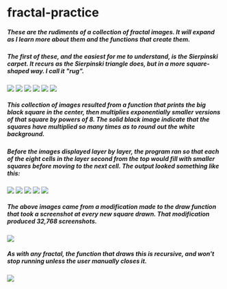 # fractal-practice

##### These are the rudiments of a collection of fractal images. It will expand as I learn more about them and the functions that create them.

##### The first of these, and the easiest for me to understand, is the Sierpinski carpet. It recurs as the Sierpinski triangle does, but in a more square-shaped way. I call it "rug".

![](output/rug_0.gif)
![](output/rug_1.gif)
![](output/rug_2.gif)
![](output/rug_3.gif)
![](output/rug_4.gif)
![](output/rug_5.gif)

##### This collection of images resulted from a function that prints the big black square in the center, then multiplies exponentially smaller versions of that square by powers of 8. The solid black image indicate that the squares have multiplied so many times as to round out the white background.

##### Before the images displayed layer by layer, the program ran so that each of the eight cells in the layer second from the top would fill with smaller squares before moving to the next cell. The output looked something like this:

![](output/old_rug_4096.gif)
![](output/old_rug_12288.gif)
![](output/old_rug_20480.gif)
![](output/old_rug_28672.gif)
![](output/old_rug_32768.gif)

##### The above images came from a modification made to the draw function that took a screenshot at every new square drawn. That modification produced 32,768 screenshots.

![](rug.gif)

##### As with any fractal, the function that draws this is recursive, and won't stop running unless the user manually closes it.

![](output/old_rug_32155.gif)
